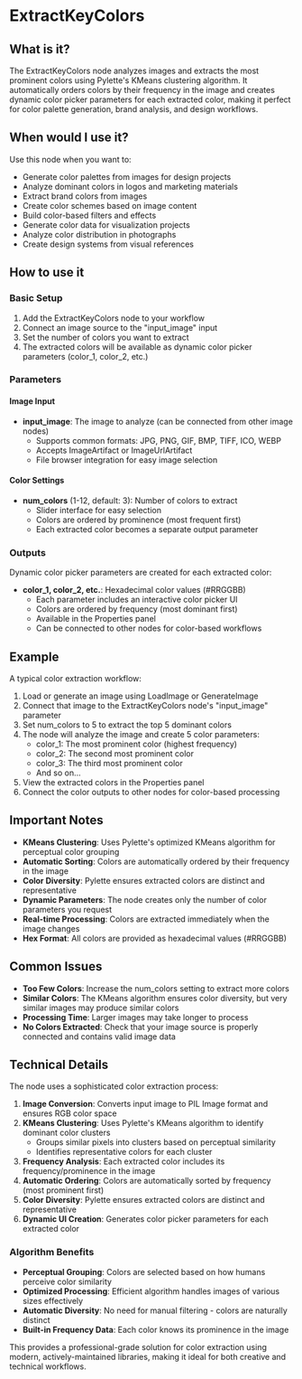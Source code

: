 # ExtractKeyColors

## What is it?

The ExtractKeyColors node analyzes images and extracts the most prominent colors using Pylette's KMeans clustering algorithm. It automatically orders colors by their frequency in the image and creates dynamic color picker parameters for each extracted color, making it perfect for color palette generation, brand analysis, and design workflows.

## When would I use it?

Use this node when you want to:

- Generate color palettes from images for design projects
- Analyze dominant colors in logos and marketing materials
- Extract brand colors from images
- Create color schemes based on image content
- Build color-based filters and effects
- Generate color data for visualization projects
- Analyze color distribution in photographs
- Create design systems from visual references

## How to use it

### Basic Setup

1. Add the ExtractKeyColors node to your workflow
1. Connect an image source to the "input_image" input
1. Set the number of colors you want to extract
1. The extracted colors will be available as dynamic color picker parameters (color_1, color_2, etc.)

### Parameters

#### Image Input

- **input_image**: The image to analyze (can be connected from other image nodes)
    - Supports common formats: JPG, PNG, GIF, BMP, TIFF, ICO, WEBP
    - Accepts ImageArtifact or ImageUrlArtifact
    - File browser integration for easy image selection

#### Color Settings

- **num_colors** (1-12, default: 3): Number of colors to extract
    - Slider interface for easy selection
    - Colors are ordered by prominence (most frequent first)
    - Each extracted color becomes a separate output parameter

### Outputs

Dynamic color picker parameters are created for each extracted color:

- **color_1, color_2, etc.**: Hexadecimal color values (#RRGGBB)
    - Each parameter includes an interactive color picker UI
    - Colors are ordered by frequency (most dominant first)
    - Available in the Properties panel
    - Can be connected to other nodes for color-based workflows

## Example

A typical color extraction workflow:

1. Load or generate an image using LoadImage or GenerateImage
1. Connect that image to the ExtractKeyColors node's "input_image" parameter
1. Set num_colors to 5 to extract the top 5 dominant colors
1. The node will analyze the image and create 5 color parameters:
    - color_1: The most prominent color (highest frequency)
    - color_2: The second most prominent color
    - color_3: The third most prominent color
    - And so on...
1. View the extracted colors in the Properties panel
1. Connect the color outputs to other nodes for color-based processing

## Important Notes

- **KMeans Clustering**: Uses Pylette's optimized KMeans algorithm for perceptual color grouping
- **Automatic Sorting**: Colors are automatically ordered by their frequency in the image
- **Color Diversity**: Pylette ensures extracted colors are distinct and representative
- **Dynamic Parameters**: The node creates only the number of color parameters you request
- **Real-time Processing**: Colors are extracted immediately when the image changes
- **Hex Format**: All colors are provided as hexadecimal values (#RRGGBB)

## Common Issues

- **Too Few Colors**: Increase the num_colors setting to extract more colors
- **Similar Colors**: The KMeans algorithm ensures color diversity, but very similar images may produce similar colors
- **Processing Time**: Larger images may take longer to process
- **No Colors Extracted**: Check that your image source is properly connected and contains valid image data

## Technical Details

The node uses a sophisticated color extraction process:

1. **Image Conversion**: Converts input image to PIL Image format and ensures RGB color space
1. **KMeans Clustering**: Uses Pylette's KMeans algorithm to identify dominant color clusters
    - Groups similar pixels into clusters based on perceptual similarity
    - Identifies representative colors for each cluster
1. **Frequency Analysis**: Each extracted color includes its frequency/prominence in the image
1. **Automatic Ordering**: Colors are automatically sorted by frequency (most prominent first)
1. **Color Diversity**: Pylette ensures extracted colors are distinct and representative
1. **Dynamic UI Creation**: Generates color picker parameters for each extracted color

### Algorithm Benefits

- **Perceptual Grouping**: Colors are selected based on how humans perceive color similarity
- **Optimized Processing**: Efficient algorithm handles images of various sizes effectively
- **Automatic Diversity**: No need for manual filtering - colors are naturally distinct
- **Built-in Frequency Data**: Each color knows its prominence in the image

This provides a professional-grade solution for color extraction using modern, actively-maintained libraries, making it ideal for both creative and technical workflows.
